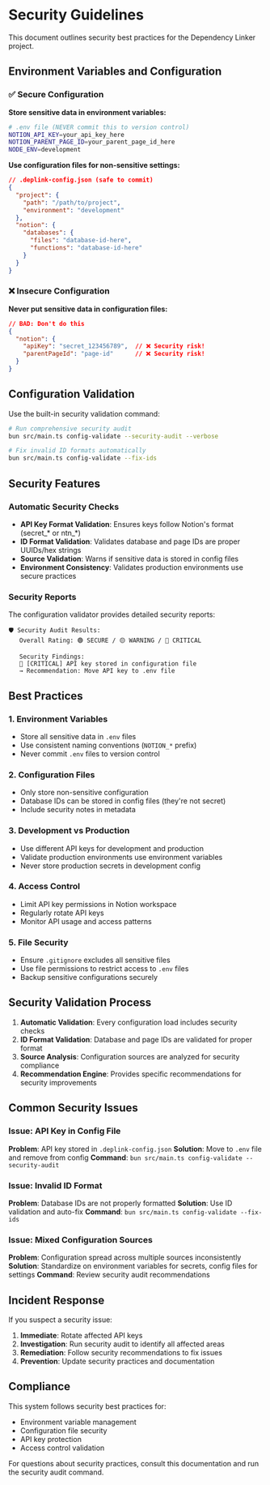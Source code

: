 # Security Guidelines

This document outlines security best practices for the Dependency Linker project.

## Environment Variables and Configuration

### ✅ Secure Configuration

**Store sensitive data in environment variables:**

```bash
# .env file (NEVER commit this to version control)
NOTION_API_KEY=your_api_key_here
NOTION_PARENT_PAGE_ID=your_parent_page_id_here
NODE_ENV=development
```

**Use configuration files for non-sensitive settings:**

```json
// .deplink-config.json (safe to commit)
{
  "project": {
    "path": "/path/to/project",
    "environment": "development"
  },
  "notion": {
    "databases": {
      "files": "database-id-here",
      "functions": "database-id-here"
    }
  }
}
```

### ❌ Insecure Configuration

**Never put sensitive data in configuration files:**

```json
// BAD: Don't do this
{
  "notion": {
    "apiKey": "secret_123456789",  // ❌ Security risk!
    "parentPageId": "page-id"      // ❌ Security risk!
  }
}
```

## Configuration Validation

Use the built-in security validation command:

```bash
# Run comprehensive security audit
bun src/main.ts config-validate --security-audit --verbose

# Fix invalid ID formats automatically
bun src/main.ts config-validate --fix-ids
```

## Security Features

### Automatic Security Checks

- **API Key Format Validation**: Ensures keys follow Notion's format (secret_* or ntn_*)
- **ID Format Validation**: Validates database and page IDs are proper UUIDs/hex strings
- **Source Validation**: Warns if sensitive data is stored in config files
- **Environment Consistency**: Validates production environments use secure practices

### Security Reports

The configuration validator provides detailed security reports:

```
🛡️ Security Audit Results:
   Overall Rating: 🟢 SECURE / 🟡 WARNING / 🔴 CRITICAL
   
   Security Findings:
   🔴 [CRITICAL] API key stored in configuration file
   → Recommendation: Move API key to .env file
```

## Best Practices

### 1. Environment Variables
- Store all sensitive data in `.env` files
- Use consistent naming conventions (`NOTION_*` prefix)
- Never commit `.env` files to version control

### 2. Configuration Files
- Only store non-sensitive configuration
- Database IDs can be stored in config files (they're not secret)
- Include security notes in metadata

### 3. Development vs Production
- Use different API keys for development and production
- Validate production environments use environment variables
- Never store production secrets in development config

### 4. Access Control
- Limit API key permissions in Notion workspace
- Regularly rotate API keys
- Monitor API usage and access patterns

### 5. File Security
- Ensure `.gitignore` excludes all sensitive files
- Use file permissions to restrict access to `.env` files
- Backup sensitive configurations securely

## Security Validation Process

1. **Automatic Validation**: Every configuration load includes security checks
2. **ID Format Validation**: Database and page IDs are validated for proper format
3. **Source Analysis**: Configuration sources are analyzed for security compliance
4. **Recommendation Engine**: Provides specific recommendations for security improvements

## Common Security Issues

### Issue: API Key in Config File
**Problem**: API key stored in `.deplink-config.json`
**Solution**: Move to `.env` file and remove from config
**Command**: `bun src/main.ts config-validate --security-audit`

### Issue: Invalid ID Format
**Problem**: Database IDs are not properly formatted
**Solution**: Use ID validation and auto-fix
**Command**: `bun src/main.ts config-validate --fix-ids`

### Issue: Mixed Configuration Sources
**Problem**: Configuration spread across multiple sources inconsistently
**Solution**: Standardize on environment variables for secrets, config files for settings
**Command**: Review security audit recommendations

## Incident Response

If you suspect a security issue:

1. **Immediate**: Rotate affected API keys
2. **Investigation**: Run security audit to identify all affected areas
3. **Remediation**: Follow security recommendations to fix issues
4. **Prevention**: Update security practices and documentation

## Compliance

This system follows security best practices for:
- Environment variable management
- Configuration file security
- API key protection
- Access control validation

For questions about security practices, consult this documentation and run the security audit command.